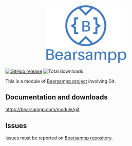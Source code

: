 <p align="center"><a href="https://bearsampp.com/contribute" target="_blank"><img width="250" src="img/Bearsampp-logo.svg"></a></p>

[![GitHub release](https://img.shields.io/github/release/bearsampp/module-git.svg?style=flat-square)](https://github.com/bearsampp/module-git/releases/latest)
![Total downloads](https://img.shields.io/github/downloads/bearsampp/module-git/total.svg?style=flat-square)

This is a module of [Bearsampp project](https://github.com/bearsampp/bearsampp) involving Git.

## Documentation and downloads

https://bearsampp.com/module/git

## Issues

Issues must be reported on [Bearsampp repository](https://github.com/bearsampp/bearsampp/issues).
